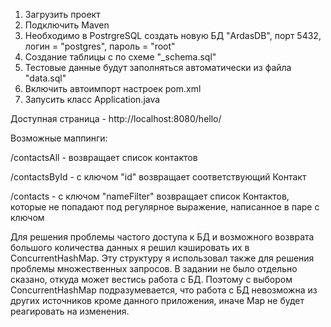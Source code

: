 1. Загрузить проект
2. Подключить Maven
3. Необходимо в PostrgreSQL создать новую БД "ArdasDB", порт 5432, логин = "postgres", пароль = "root"
4. Создание таблицы с по схеме "_schema.sql"
5. Тестовые данные будут заполняться автоматически из файла "data.sql"
6. Включить автоимпорт настроек pom.xml
7. Запусить класс Application.java

Доступная страница - http://localhost:8080/hello/

Возможные маппинги: 

/contactsAll - возвращает список контактов

/contactsById - с ключом "id" возвращает соответствующий Контакт

/contacts - с ключом "nameFilter" возвращает список Контактов, которые не попадают под регулярное выражение, написанное в паре с ключом

Для решения проблемы частого доступа к БД и возможного возврата большого количества данных я решил кэшировать их в ConcurrentHashMap.
Эту структуру я использовал также для решения проблемы множественных запросов.
В задании не было отдельно сказано, откуда может вестись работа с БД. Поэтому с выбором ConcurrentHashMap подразумевается, 
что работа с БД невозможна из других источников кроме данного приложения, иначе Map не будет реагировать на изменения.
